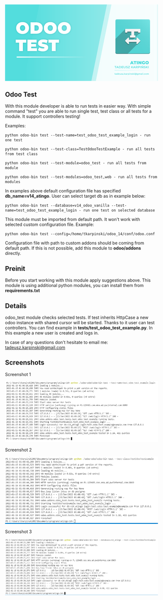 ![Banner](static/description/images/banner.png?raw=true "Banner")

Odoo Test
------------------------------
With this module developer is able to run tests in easier way. With simple command "test" you are able to run single test, test class or all tests for a module. It support controllers testing!

Examples:

```
python odoo-bin test --test-name=test_odoo_test_example_login - run one test
```

```
python odoo-bin test --test-class=TestOdooTestExample - run all tests from test class
```

```
python odoo-bin test --test-module=odoo_test - run all tests from module
```

```
python odoo-bin test --test-modules=odoo_test,web - run all tests from modules
```

In examples above default configuration file has specified **db_name=v14_atingo**. User can select target db as in example below:

```
python odoo-bin test --database=v14_odoo_vanilla --test-name=test_odoo_test_example_login - run one test on selected database
```

This module must be imported from default path. It won't work with selected custom configuration file. Example:

```
python odoo-bin test --config=/home/tkarpinski/odoo_14/conf/odoo.conf
```

Configuration file with path to custom addons should be coming from default path. If this is not possible, add this module to **odoo/addons** directly. 

Preinit
------------------------------
Before you start working with this module apply suggestions above. This module is using additional python modules, you can install them from **requirements.txt**

Details
------------------------------
odoo_test module checks selected tests. If test inherits HttpCase a new odoo instance with shared cursor will be started. Thanks to it user can test controllers. You can find example in **tests/test_odoo_test_example.py**. In this example a new user is created and logs in.

In case of any questions don't hesitate to email me: tadeusz.karpinski@gmail.com

Screenshots
------------------------------

Screenshot 1

![Screenshot 1](static/description/images/screenshot1.png?raw=true "Screenshot 1")

Screenshot 2

![Screenshot 2](static/description/images/screenshot2.png?raw=true "Screenshot 2")

Screenshot 3

![Screenshot 3](static/description/images/screenshot3.png?raw=true "Screenshot 3")
